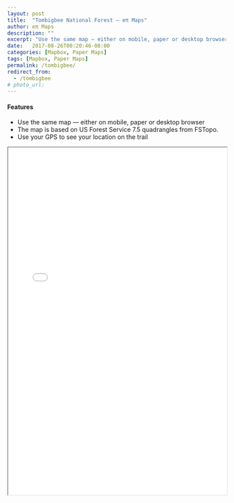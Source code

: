 ```yaml
---
layout: post
title:  "Tombigbee National Forest — eπ Maps"
author: eπ Maps
description: ""
excerpt: "Use the same map — either on mobile, paper or desktop browser"
date:   2017-08-26T00:20:46-08:00
categories: [Mapbox, Paper Maps]
tags: [Mapbox, Paper Maps]
permalink: /tombigbee/
redirect_from:
  - /tombigbee
# photo_url:
---
```


#### Features
* Use the same map — either on mobile, paper or desktop browser
* The map is based on US Forest Service 7.5 quadrangles from FSTopo.
* Use your GPS to see your location on the trail


<iframe allowfullscreen="true" width = "100%" height = "800" src="/Mapbox/usfs-ciqk2376r000lb9m98hmyzwr7.html#8/33.611/-88.927">
  <p>Your browser does not support iframes.</p>
</iframe>


[ios]:  https://itunes.apple.com/us/app/mt-whitney-ep-maps/id1133292347?mt=8
[android]:  https://play.google.com/store/apps/details?id=com.roblabs.papermaps.whitney

[tsg]:  http://www.timestampgenerator.com

[FSTopo]:  http://data.fs.usda.gov/geodata/rastergateway/data/36118/fstopo/363011815_Mount_Whitney_FSTopo.pdf

